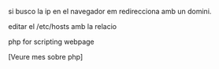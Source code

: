 si busco la ip en el navegador em redirecciona amb un domini.

editar el /etc/hosts amb la relacio

php for scripting webpage

[Veure mes sobre php]
